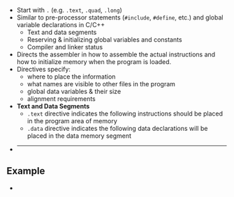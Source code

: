 - Start with `.` (e.g. `.text`, `.quad`, `.long`)
- Similar to pre-processor statements (`#include`, `#define`, etc.) and global variable declarations in C/C++
	- Text and data segments
	- Reserving & initializing global variables and constants
	- Compiler and linker status
- Directs the assembler in how to assemble the actual instructions and how to initialize memory when the program is loaded.
- Directives specify:
	- where to place the information
	- what names are visible to other files in the program
	- global data variables & their size
	- alignment requirements
- **Text and Data Segments**
	- `.text` directive indicates the following instructions should be placed in the program area of memory
	- `.data` directive indicates the following data declarations will be placed in the data memory segment
-
  ---
## Example
-